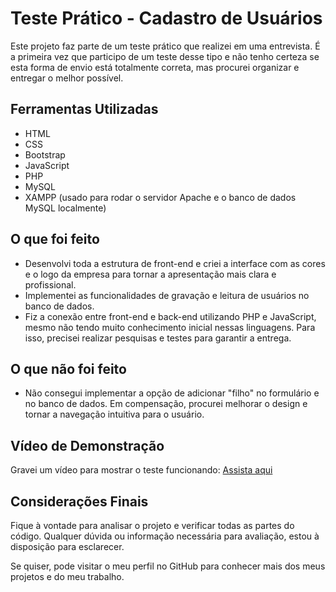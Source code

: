 # Teste Prático - Cadastro de Usuários

Este projeto faz parte de um teste prático que realizei em uma entrevista. É a primeira vez que participo de um teste desse tipo e não tenho certeza se esta forma de envio está totalmente correta, mas procurei organizar e entregar o melhor possível.

## Ferramentas Utilizadas

- HTML
- CSS
- Bootstrap
- JavaScript
- PHP
- MySQL
- XAMPP (usado para rodar o servidor Apache e o banco de dados MySQL localmente)

## O que foi feito

- Desenvolvi toda a estrutura de front-end e criei a interface com as cores e o logo da empresa para tornar a apresentação mais clara e profissional.
- Implementei as funcionalidades de gravação e leitura de usuários no banco de dados.
- Fiz a conexão entre front-end e back-end utilizando PHP e JavaScript, mesmo não tendo muito conhecimento inicial nessas linguagens. Para isso, precisei realizar pesquisas e testes para garantir a entrega.

## O que não foi feito

- Não consegui implementar a opção de adicionar "filho" no formulário e no banco de dados. Em compensação, procurei melhorar o design e tornar a navegação intuitiva para o usuário.

## Vídeo de Demonstração

Gravei um vídeo para mostrar o teste funcionando: [Assista aqui](https://www.youtube.com/watch?v=CgR2aQiojtU)

## Considerações Finais

Fique à vontade para analisar o projeto e verificar todas as partes do código. Qualquer dúvida ou informação necessária para avaliação, estou à disposição para esclarecer.

Se quiser, pode visitar o meu perfil no GitHub para conhecer mais dos meus projetos e do meu trabalho.
